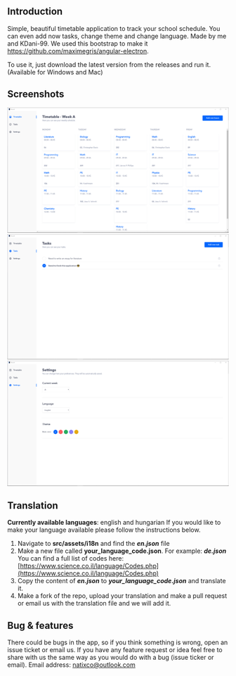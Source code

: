 ## Introduction
Simple, beautiful timetable application to track your school schedule. You can even add now tasks, change theme and change language.
Made by me and KDani-99. We used this bootstrap to make it https://github.com/maximegris/angular-electron.

To use it, just download the latest version from the releases and run it. (Available for Windows and Mac)

## Screenshots

![Screenshot 1](/src/screenshots/1.png)
![Screenshot 2](/src/screenshots/2.png)
![Screenshot 3](/src/screenshots/3.png)

## Translation
**Currently available languages**: english and hungarian
If you would like to make your language available please follow the instructions below.
 1. Navigate to **src/assets/i18n** and find the ***en.json*** file
 2. Make a new file called **your_language_code.json**. For example: ***de.json***
 You can find a full list of codes here: [https://www.science.co.il/language/Codes.php](https://www.science.co.il/language/Codes.php)
 3. Copy the content of ***en.json*** to ***your_language_code.json*** and translate it.
 4. Make a fork of the repo, upload your translation and make a pull request or email us with the translation file and we will add it.

## Bug & features
There could be bugs in the app, so if you think something is wrong, open an issue ticket or email us.
If you have any feature request or idea feel free to share with us the same way as you would do with a bug (issue ticker or email).
Email address: natixco@outlook.com
